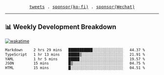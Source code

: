 <p align="center">
  <samp>
    <a href="https://twitter.com/everfu8">tweets</a> .
    <a href="https://ko-fi.com/everfu">sponsor(ko-fi)</a> . 
    <a href="https://s3.qjqq.cn/47/663742bac8e52.webp!color">sponsor(Wechat)</a>
  </samp>
</p>

---

## 📊 Weekly Development Breakdown

[![wakatime](https://wakatime.com/badge/user/0fcef314-a9cd-4509-9880-5cdb2158a775.svg)](https://wakatime.com/@0fcef314-a9cd-4509-9880-5cdb2158a775)

<!--START_SECTION:waka-->

```txt
Markdown     2 hrs 29 mins   ███████████░░░░░░░░░░░░░░   44.37 %
TypeScript   1 hr 13 mins    █████▒░░░░░░░░░░░░░░░░░░░   21.91 %
YAML         1 hr 5 mins     █████░░░░░░░░░░░░░░░░░░░░   19.57 %
JSON         15 mins         █▒░░░░░░░░░░░░░░░░░░░░░░░   04.75 %
HTML         15 mins         █░░░░░░░░░░░░░░░░░░░░░░░░   04.51 %
```

<!--END_SECTION:waka-->